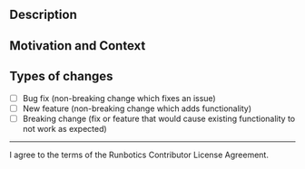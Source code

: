 <!--- Provide a general summary of your changes in the Title above (if possible start with issue number with # prefix) -->
<!--- Example: #123 - Some description -->

## Description

<!--- Describe your changes in detail, provide screenshots if necessary -->

## Motivation and Context

<!--- Why is this change required? What problem does it solve? -->
<!--- If it fixes an open issue, please link to the issue here. -->

## Types of changes

<!--- What types of changes does your code introduce? Put an `x` in all the boxes that apply: -->

- [ ] Bug fix (non-breaking change which fixes an issue)
- [ ] New feature (non-breaking change which adds functionality)
- [ ] Breaking change (fix or feature that would cause existing functionality to not work as expected)

---

I agree to the terms of the Runbotics Contributor License Agreement.